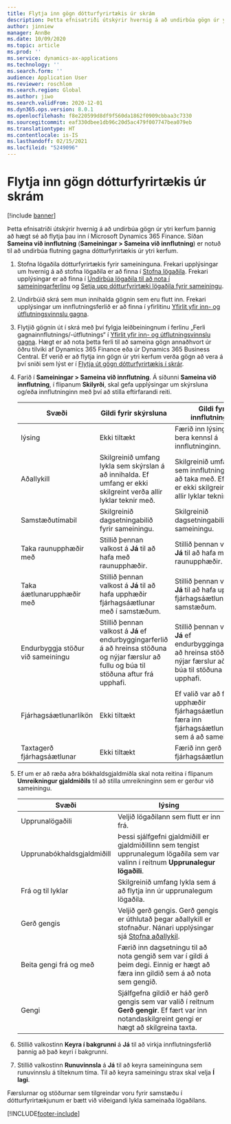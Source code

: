 ```yaml
---
title: Flytja inn gögn dótturfyrirtækis úr skrám
description: Þetta efnisatriði útskýrir hvernig á að undirbúa gögn úr ytri kerfum þannig að hægt sé að flytja þau inn í Microsoft Dynamics 365 Finance.
author: jinniew
manager: AnnBe
ms.date: 10/09/2020
ms.topic: article
ms.prod: ''
ms.service: dynamics-ax-applications
ms.technology: ''
ms.search.form: ''
audience: Application User
ms.reviewer: roschlom
ms.search.region: Global
ms.author: jiwo
ms.search.validFrom: 2020-12-01
ms.dyn365.ops.version: 8.0.1
ms.openlocfilehash: f8e220599d8df9f560da1862f0909cbbaa3c7330
ms.sourcegitcommit: eaf330dbee1db96c20d5ac479f007747bea079eb
ms.translationtype: HT
ms.contentlocale: is-IS
ms.lasthandoff: 02/15/2021
ms.locfileid: "5249096"
---
```

# <a name="import-subsidiary-data-from-files"></a>Flytja inn gögn dótturfyrirtækis úr skrám

[!include [banner](../includes/banner.md)]

Þetta efnisatriði útskýrir hvernig á að undirbúa gögn úr ytri kerfum þannig að hægt sé að flytja þau inn í Microsoft Dynamics 365 Finance. Síðan **Sameina við innflutning** (**Sameiningar \> Sameina við innflutning**) er notuð til að undirbúa flutning gagna dótturfyrirtækis úr ytri kerfum.

1. Stofna lögaðila dótturfyrirtækis fyrir sameininguna. Frekari upplýsingar um hvernig á að stofna lögaðila er að finna í [Stofna lögaðila](../../fin-ops-core/fin-ops/organization-administration/tasks/create-legal-entity.md). Frekari upplýsingar er að finna í [Undirbúa lögaðila til að nota í sameiningarferlinu](prepare-company-for-consolidation.md) og [Setja upp dótturfyrirtæki lögaðila fyrir sameiningu](set-up-subsidiary-company-for-consolidation.md).

2. Undirbúið skrá sem mun innihalda gögnin sem eru flutt inn. Frekari upplýsingar um innflutningsferlið er að finna í yfirlitinu [Yfirlit yfir inn- og útflutningsvinnslu gagna](../../fin-ops-core/dev-itpro/data-entities/data-import-export-job.md).
3. Flytjið gögnin út í skrá með því fylgja leiðbeiningnum í ferlinu „Ferli gagnainnflutnings/-útflutnings“ í [Yfirlit yfir inn- og útflutningsvinnslu gagna](../../fin-ops-core/dev-itpro/data-entities/data-import-export-job.md). Hægt er að nota þetta ferli til að sameina gögn annaðhvort úr öðru tilviki af Dynamics 365 Finance eða úr Dynamics 365 Business Central. Ef verið er að flytja inn gögn úr ytri kerfum verða gögn að vera á því sniði sem lýst er í [Flytja út gögn dótturfyrirtækis í skrár](export-subsidiary-data-to-file.md).
4. Farið í **Sameiningar \> Sameina við innflutning**. Á síðunni **Sameina við innflutning**, í flipanum **Skilyrði**, skal gefa upplýsingar um skýrsluna og/eða innflutninginn með því að stilla eftirfarandi reiti.

    | Svæði                                 | Gildi fyrir skýrsluna | Gildi fyrir innflutninginn |
    |---------------------------------------|----------------------|----------------------|
    | lýsing                           | Ekki tiltækt | Færið inn lýsingu til að bera kennsl á innflutninginn. |
    | Aðallykill                          | Skilgreinið umfang lykla sem skýrslan á að innihalda. Ef umfang er ekki skilgreint verða allir lyklar teknir með. | Skilgreinið umfang lykla sem innflutningurinn á að taka með. Ef umfang er ekki skilgreint verða allir lyklar teknir með. |
    | Samstæðutímabil                  | Skilgreinið dagsetningabilið fyrir sameiningu. | Skilgreinið dagsetningabilið fyrir sameiningu. |
    | Taka raunupphæðir með                | Stillið þennan valkost á **Já** til að hafa með raunupphæðir. | Stillið þennan valkost á **Já** til að hafa með raunupphæðir. |
    | Taka áætlunarupphæðir með                | Stillið þennan valkost á **Já** til að hafa upphæðir fjárhagsáætlunar með í samstæðum. | Stillið þennan valkost á **Já** til að hafa upphæðir fjárhagsáætlunar með í samstæðum. |
    | Endurbyggja stöður við sameiningu | Stillið þennan valkost á **Já** ef endurbyggingarferlið á að hreinsa stöðuna og nýjar færslur að fullu og búa til stöðuna aftur frá upphafi. | Stillið þennan valkost á **Já** ef endurbyggingarferlið á að hreinsa stöðuna og nýjar færslur að fullu og búa til stöðuna aftur frá upphafi. |
    | Fjárhagsáætlunarlíkön                         | Ekki tiltækt | Ef valið var að flytja inn upphæðir fjárhagsáætlunar skal færa inn fjárhagsáætlunarlíkön sem á að sameina. |
    | Taxtagerð fjárhagsáætlunar                      | Ekki tiltækt | Færið inn gerð fjárhagsáætlunargengis. |

6. Ef um er að ræða aðra bókhaldsgjaldmiðla skal nota reitina í flipanum **Umreikningur gjaldmiðils** til að stilla umreikninginn sem er gerður við sameiningu.

    | Svæði                      | lýsing |
    |----------------------------|-------------|
    | Upprunalögaðili        | Veljið lögaðilann sem flutt er inn frá. |
    | Upprunabókhaldsgjaldmiðill | Þessi sjálfgefni gjaldmiðill er gjaldmiðillinn sem tengist upprunalegum lögaðila sem var valinn í reitnum **Upprunalegur lögaðili**. |
    | Frá og til lyklar       | Skilgreinið umfang lykla sem á að flytja inn úr upprunalegum lögaðila. |
    | Gerð gengis         | Veljið gerð gengis. Gerð gengis er úthlutað þegar aðallykill er stofnaður. Nánari upplýsingar sjá [Stofna aðallykil](tasks/create-main-account.md). |
    | Beita gengi frá og með   | Færið inn dagsetningu til að nota gengið sem var í gildi á þeim degi. Einnig er hægt að færa inn gildið sem á að nota sem gengið. |
    | Gengi              | Sjálfgefna gildið er háð gerð gengis sem var valið í reitnum **Gerð gengir**. Ef fært var inn notandaskilgreint gengi er hægt að skilgreina taxta. |

7. Stillið valkostinn **Keyra í bakgrunni** á **Já** til að virkja innflutningsferlið þannig að það keyri í bakgrunni.
8. Stillið valkostinn **Runuvinnsla** á **Já** til að keyra sameininguna sem runuvinnslu á tilteknum tíma. Til að keyra sameiningu strax skal velja **Í lagi**. 

Færslurnar og stöðurnar sem tilgreindar voru fyrir samstæðu í dótturfyrirtækjunum er bætt við viðeigandi lykla sameinaða lögaðilans.


[!INCLUDE[footer-include](../../includes/footer-banner.md)]